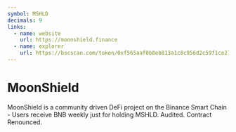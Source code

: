 ```yaml
---
symbol: MSHLD
decimals: 9
links:
  - name: website
    url: https://moonshield.finance
  - name: explorer
    url: https://bscscan.com/token/0xf565aaf0b8eb813a1c8c956d2c59f1ce27fd2366
---
```


# MoonShield

MoonShield is a community driven DeFi project on the Binance Smart Chain - Users receive BNB weekly just for holding MSHLD. Audited. Contract Renounced.
